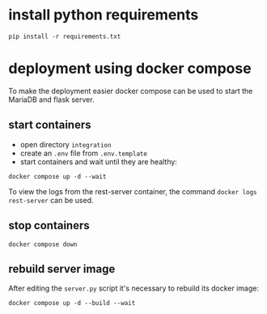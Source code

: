  # install python requirements
 
`pip install -r requirements.txt`

# deployment using docker compose

To make the deployment easier docker compose can be used to start the MariaDB 
and flask server.

## start containers

- open directory `integration`
- create an `.env` file from `.env.template`
- start containers and wait until they are healthy:

`docker compose up -d --wait`

To view the logs from the rest-server container, the command `docker logs rest-server` can be used.

## stop containers

`docker compose down`

## rebuild server image

After editing the `server.py` script it's necessary to rebuild its docker image:

`docker compose up -d --build --wait`